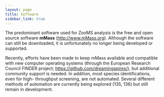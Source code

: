 ```yaml
---
layout: page
title: Software
sidebar_link: true
---
```


The predominant software used for ZooMS analysis is the free and open source software <b>mMass</b> (<a href="http://www.mmass.org/download/">http://www.mMass.org</a>). Although the software can still be downloaded, it is unfortunately no longer being developed or supported. 

Recently, efforts have been made to keep mMass available and compatible with new computer operating systems (through the European Research Council FINDER project; https://github.com/dreamingspires/), but additional community support is needed. In addition, most species identifications, even for high- throughput screening, are not automated. Several different methods of automation are currently being explored (135, 136) but still remain in development.
